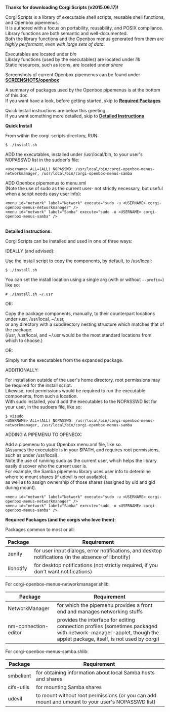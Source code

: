 **Thanks for downloading Corgi Scripts (v2015.06.17)!**

Corgi Scripts is a library of executable shell scripts, reusable shell functions, and Openbox pipemenus.  
It is authored with a focus on portability, reusability, and POSIX compliance.  
Library functions are both semantic and well-documented.  
Both the library functions and the Openbox menus generated from them are *highly performant, even with large sets of data*.

Executables are located under *bin*  
Library functions (used by the executables) are located under *lib*  
Static resources, such as icons, are located under *share*  

Screenshots of current Openbox pipemenus can be found under **[SCREENSHOTS/openbox](SCREENSHOTS/openbox)**

A summary of packages used by the Openbox pipemenus is at the bottom of this doc.  
If you want have a look, before getting started, skip to **[Required Packages](#required-packages)**

Quick install instructions are below this greeting.  
If you want something more detailed, skip to **[Detailed Instructions](#detailed-instructions)**


**Quick Install**  

From within the corgi-scripts directory, RUN:

```
$ ./install.sh
```

ADD the executables, installed under /usr/local/bin, to your user's NOPASSWD list in the sudoer's file:
```
<username> ALL=(ALL) NOPASSWD: /usr/local/bin/corgi-openbox-menus-networkmanager, /usr/local/bin/corgi-openbox-menus-samba
```

ADD Openbox pipemenus to menu.xml  
(Note the use of sudo as the current user- not strictly necessary, but useful when a script needs easy user info):

```
<menu id="network" label="Network" execute="sudo -u <USERNAME> corgi-openbox-menus-networkmanager" />
<menu id="network" label="Samba" execute="sudo -u <USERNAME> corgi-openbox-menus-samba" />
```

<a name="detailed-instructions"></a>  
**Detailed Instructions:**

Corgi Scripts can be installed and used in one of three ways:


IDEALLY (and advised):  

Use the install script to copy the components, by default, to /usr/local:

```
$ ./install.sh
```

You can set the install location using a single arg (with or without `--prefix=`) like so:

```
# ./install.sh ~/.usr
```

OR:

Copy the package components, manually, to their counterpart locations under /usr, /usr/local, ~/.usr,  
or any directory with a subdirectory nesting structure which matches that of the package.  
(/usr, /usr/local, and ~/.usr would be the most standard locations from which to choose.)


OR:

Simply run the executables from the expanded package.


ADDITIONALLY:

For installation outside of the user's home directory, root permissions may be required for the install script.  
Likewise, root permissions would be required to run the executable components, from such a location.  
With sudo installed, you'd add the executables to the NOPASSWD list for your user, in the sudoers file, like so:

```
$ visudo
<USERNAME> ALL=(ALL) NOPASSWD: /usr/local/bin/corgi-openbox-menus-networkmanager, /usr/local/bin/corgi-openbox-menus-samba
```


ADDING A PIPEMENU TO OPENBOX:

Add a pipemenu to your Openbox menu.xml file, like so.  
(Assumes the executable is in your $PATH, and requires root permissions, such as under /usr/local).  
Note the use of running sudo as the current user, which helps the library easily discover who the current user is.  
For example, the Samba pipemenu library uses user info to determine where to mount shares (if udevil is not available),  
as well as to assign ownership of those shares (assigned by uid and gid during mount).

```
<menu id="network" label="Network" execute="sudo -u <USERNAME> corgi-openbox-menus-networkmanager" />
<menu id="network" label="Samba" execute="sudo -u <USERNAME> corgi-openbox-menus-samba" />
```

<a name="required-packages"></a>
**Required Packages (and the corgis who love them):**

Packages common to most or all:


| Package   | Requirement                                                                                            |
|-----------|--------------------------------------------------------------------------------------------------------|
| zenity    | for user input dialogs, error notifications, and desktop notifications (in the absence of libnotify)   |
| libnotify | for desktop notifications (not strictly required, if you don't want notifications)                     |               


For corgi-openbox-menus-networkmanager.shlib:

| Package    | Requirement                                                                                           |
|------------|-------------------------------------------------------------------------------------------------------|
| NetworkManager         | for which the pipemenu provides a front end and manages networking stuffs                 |
| nm-connection-editor   | provides the interface for editing connection profiles (sometimes packaged with network-manager-applet, though the applet package, itself, is not used by corgi)  |                                     |


For corgi-openbox-menus-samba.shlib:

| Package    | Requirement                                                                                           |
|------------|-------------------------------------------------------------------------------------------------------|
| smbclient  | for obtaining information about local Samba hosts and shares                                          |
| cifs-utils | for mounting Samba shares                                                                             |
| udevil     | to mount without root permissions (or you can add mount and umount to your user's NOPASSWD list)      |